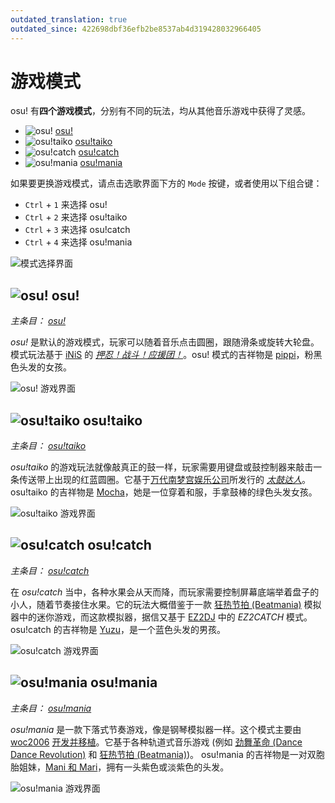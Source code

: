 ```yaml
---
outdated_translation: true
outdated_since: 422698dbf36efb2be8537ab4d319428032966405
---
```


# 游戏模式

osu! 有**四个游戏模式**，分别有不同的玩法，均从其他音乐游戏中获得了灵感。

- ![][osu!] [osu!](#osu!)
- ![][osu!taiko] [osu!taiko](#osu!taiko)
- ![][osu!catch] [osu!catch](#osu!catch)
- ![][osu!mania] [osu!mania](#osu!mania)

如果要更换游戏模式，请点击选歌界面下方的 `Mode` 按键，或者使用以下组合键：

- `Ctrl` + `1` 来选择 osu!
- `Ctrl` + `2` 来选择 osu!taiko
- `Ctrl` + `3` 来选择 osu!catch
- `Ctrl` + `4` 来选择 osu!mania

![模式选择界面](/wiki/shared/Interface_mode.png "模式选择界面")

## ![][osu!] osu!

*主条目： [osu!](osu!)*

*osu!* 是默认的游戏模式，玩家可以随着音乐点击圆圈，跟随滑条或旋转大轮盘。模式玩法基于 [iNiS](https://en.wikipedia.org/wiki/INiS) 的 *[押忍！战斗！应援团！](https://zh.wikipedia.org/wiki/押忍！戰鬥！應援團)*。osu! 模式的吉祥物是 [pippi](/wiki/Mascots#pippi)，粉黑色头发的女孩。

![osu! 游戏界面](/wiki/shared/osu-gameplay.jpg "osu! 游戏界面")

## ![][osu!taiko] osu!taiko

*主条目： [osu!taiko](osu!taiko)*

*osu!taiko* 的游戏玩法就像敲真正的鼓一样，玩家需要用键盘或鼓控制器来敲击一条传送带上出现的红蓝圆圈。它基于[万代南梦宫娱乐公司](https://zh.wikipedia.org/wiki/万代南梦宫娱乐)所发行的 *[太鼓达人](https://zh.wikipedia.org/wiki/太鼓之達人系列)*。osu!taiko 的吉祥物是 [Mocha](/wiki/Mascots#mocha)，她是一位穿着和服，手拿鼓棒的绿色头发女孩。

![osu!taiko 游戏界面](/wiki/shared/taiko-gameplay.jpg "osu!taiko 游戏界面")

## ![][osu!catch] osu!catch

*主条目： [osu!catch](osu!catch)*

在 *osu!catch* 当中，各种水果会从天而降，而玩家需要控制屏幕底端举着盘子的小人，随着节奏接住水果。它的玩法大概借鉴于一款 [狂热节拍 (Beatmania)](https://zh.wikipedia.org/wiki/狂热节拍) 模拟器中的迷你游戏，而这款模拟器，据信又基于 [EZ2DJ](https://zh.wikipedia.org/wiki/EZ2DJ) 中的 *EZ2CATCH* 模式。osu!catch 的吉祥物是 [Yuzu](/wiki/Mascots#yuzu)，是一个蓝色头发的男孩。

![osu!catch 游戏界面](/wiki/shared/catch-gameplay.jpg "osu!catch 游戏界面")

## ![][osu!mania] osu!mania

*主条目： [osu!mania](osu!mania)*

*osu!mania* 是一款下落式节奏游戏，像是钢琴模拟器一样。这个模式主要由 [woc2006](https://osu.ppy.sh/users/1105845) [开发并移植](https://osu.ppy.sh/community/forums/topics/100751)。它基于各种轨道式音乐游戏 (例如 [劲舞革命 (Dance Dance Revolution)](https://zh.wikipedia.org/wiki/勁爆熱舞) 和 [狂热节拍 (Beatmania)](https://zh.wikipedia.org/wiki/狂热节拍))。 osu!mania 的吉祥物是一对双胞胎姐妹，[Mani 和 Mari](/wiki/Mascots#mani-&-mari)，拥有一头紫色或淡紫色的头发。

![osu!mania 游戏界面](/wiki/shared/mania-gameplay.jpg "osu!mania 游戏界面")

[osu!]: /wiki/shared/mode/osu.png "osu!"
[osu!taiko]: /wiki/shared/mode/taiko.png "osu!taiko"
[osu!catch]: /wiki/shared/mode/catch.png "osu!catch"
[osu!mania]: /wiki/shared/mode/mania.png "osu!mania"
